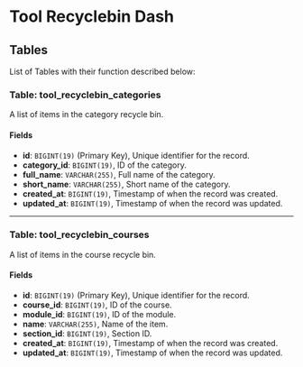 # Tool Recyclebin Dash

## Tables

List of Tables with their function described below:

### Table: tool_recyclebin_categories

A list of items in the category recycle bin.

#### Fields

- **id**: `BIGINT(19)` (Primary Key), Unique identifier for the record.
- **category_id**: `BIGINT(19)`, ID of the category.
- **full_name**: `VARCHAR(255)`, Full name of the category.
- **short_name**: `VARCHAR(255)`, Short name of the category.
- **created_at**: `BIGINT(19)`, Timestamp of when the record was created.
- **updated_at**: `BIGINT(19)`, Timestamp of when the record was updated.

---

### Table: tool_recyclebin_courses

A list of items in the course recycle bin.

#### Fields

- **id**: `BIGINT(19)` (Primary Key), Unique identifier for the record.
- **course_id**: `BIGINT(19)`, ID of the course.
- **module_id**: `BIGINT(19)`, ID of the module.
- **name**: `VARCHAR(255)`, Name of the item.
- **section_id**: `BIGINT(19)`, Section ID.
- **created_at**: `BIGINT(19)`, Timestamp of when the record was created.
- **updated_at**: `BIGINT(19)`, Timestamp of when the record was updated.
